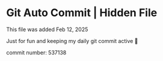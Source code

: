 # Git Auto Commit | Hidden File

This file was added Feb 12, 2025

Just for fun and keeping my daily git commit active 🤪

commit number: 537138
